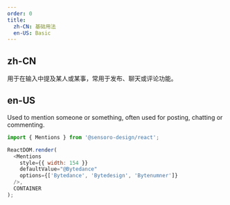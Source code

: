 ```yaml
---
order: 0
title:
  zh-CN: 基础用法
  en-US: Basic
---
```


## zh-CN

用于在输入中提及某人或某事，常用于发布、聊天或评论功能。

## en-US

Used to mention someone or something, often used for posting, chatting or commenting.

```js
import { Mentions } from '@sensoro-design/react';

ReactDOM.render(
  <Mentions
    style={{ width: 154 }}
    defaultValue="@Bytedance"
    options={['Bytedance', 'Bytedesign', 'Bytenumner']}
  />,
  CONTAINER
);
```
